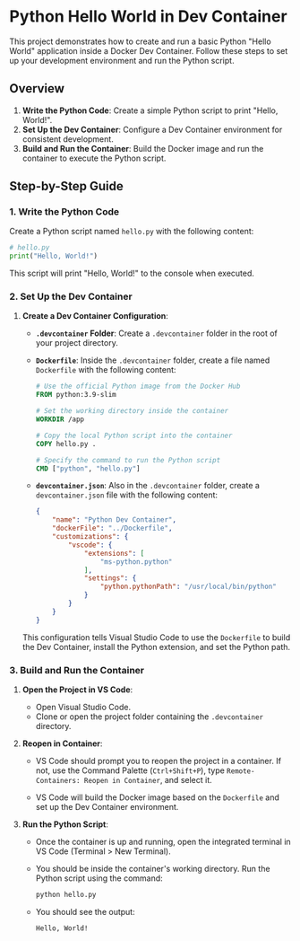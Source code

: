 
# Python Hello World in Dev Container

This project demonstrates how to create and run a basic Python "Hello World" application inside a Docker Dev Container. Follow these steps to set up your development environment and run the Python script.

## Overview

1. **Write the Python Code**: Create a simple Python script to print "Hello, World!".
2. **Set Up the Dev Container**: Configure a Dev Container environment for consistent development.
3. **Build and Run the Container**: Build the Docker image and run the container to execute the Python script.

## Step-by-Step Guide

### 1. Write the Python Code

Create a Python script named `hello.py` with the following content:

```python
# hello.py
print("Hello, World!")
```

This script will print "Hello, World!" to the console when executed.

### 2. Set Up the Dev Container

1. **Create a Dev Container Configuration**:
   
   - **`.devcontainer` Folder**: Create a `.devcontainer` folder in the root of your project directory.
   - **`Dockerfile`**: Inside the `.devcontainer` folder, create a file named `Dockerfile` with the following content:

     ```Dockerfile
     # Use the official Python image from the Docker Hub
     FROM python:3.9-slim

     # Set the working directory inside the container
     WORKDIR /app

     # Copy the local Python script into the container
     COPY hello.py .

     # Specify the command to run the Python script
     CMD ["python", "hello.py"]
     ```

   - **`devcontainer.json`**: Also in the `.devcontainer` folder, create a `devcontainer.json` file with the following content:

     ```json
     {
         "name": "Python Dev Container",
         "dockerFile": "../Dockerfile",
         "customizations": {
             "vscode": {
                 "extensions": [
                     "ms-python.python"
                 ],
                 "settings": {
                     "python.pythonPath": "/usr/local/bin/python"
                 }
             }
         }
     }
     ```

   This configuration tells Visual Studio Code to use the `Dockerfile` to build the Dev Container, install the Python extension, and set the Python path.

### 3. Build and Run the Container

1. **Open the Project in VS Code**:
   
   - Open Visual Studio Code.
   - Clone or open the project folder containing the `.devcontainer` directory.

2. **Reopen in Container**:

   - VS Code should prompt you to reopen the project in a container. If not, use the Command Palette (`Ctrl+Shift+P`), type `Remote-Containers: Reopen in Container`, and select it.

   - VS Code will build the Docker image based on the `Dockerfile` and set up the Dev Container environment.

3. **Run the Python Script**:

   - Once the container is up and running, open the integrated terminal in VS Code (Terminal > New Terminal).

   - You should be inside the container's working directory. Run the Python script using the command:

     ```sh
     python hello.py
     ```

   - You should see the output:

     ```
     Hello, World!
     ```
